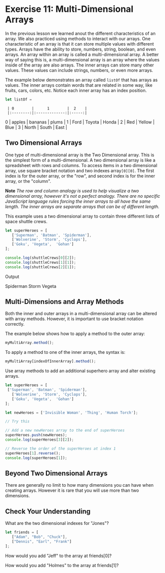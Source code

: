 # Exercise 11: Multi-Dimensional Arrays

In the previous lesson we learned anout the different characteristics of an array. We also practiced using methods to interact with our arrays. One characteristic of an array is that it can store multiple values with different types. Arrays have the ability to store, numbers, string, boolean, and even arrays. An array within an array is called a multi-dimensional array. A better way of saying this is, a multi-dimensional array is an array where the values inside of the array are also arrays. The inner arrays can store many other values. These values can include strings, numbers, or even more arrays.

The example below demonstrates an array called `listOf` that has arrays as values. The inner arrays contain words that are related in some way, like fruits, cars, colors, etc. Notice each inner array has an index position.

```js
let listOf =
```

     | 0        |      1        |  2    |
     |:--------:|:-------------:|:-----:|
   0 | apples   | bananas       | plums |
   1 | Ford     | Toyota        | Honda |
   2 | Red      | Yellow        | Blue  |
   3 | North    | South         | East  |

## Two Dimensional Arrays

One type of multi-dimensional array is the Two Dimensional array. This is the simplest form of a multi-dimensional. A two dimensional array is like a spreadsheet with rows and columns. To access items in a two dimensional array, use square bracket notation and two indexes array`[0][0]`. The first index is for the outer array, or the "row", and second index is for the inner array, or the "column".

**Note**
*The row and column analogy is used to help visualize a two dimensional array, however it's not a perfect analogy. There are no specific JavaScript language rules forcing the inner arrays to all have the same length. The inner arrays are separate arrays that can be of different length.*

This example uses a two dimensional array to contain three different lists of space shuttle crews.

```js
let superHeroes = [
   ['Superman', 'Batman', 'Spiderman'],
   ['Wolverine', 'Storm', 'Cyclops'],
   ['Goku', 'Vegeta',  'Gohan']
];

console.log(shuttleCrews[0][2]);
console.log(shuttleCrews[1][1]);
console.log(shuttleCrews[2][1]);
```

Output

Spiderman
Storm
Vegeta

## Multi-Dimensions and Array Methods

Both the inner and outer arrays in a multi-dimensional array can be altered with array methods. However, it is important to use bracket notation correctly.

The example below shows how to apply a method to the outer array:

```js
myMultiArray.method();
```

To apply a method to one of the inner arrays, the syntax is:

```js
myMultiArray[indexOfInnerArray].method();
```

Use array methods to add an additional superhero array and alter existing arrays.

```js
let superHeroes = [
 ['Superman', 'Batman', 'Spiderman'],
   ['Wolverine', 'Storm', 'Cyclops'],
   ['Goku', 'Vegeta',  'Gohan']
];

let newHeroes = ['Invisible Woman', 'Thing', 'Human Torch'];

// Try this

// Add a new newHeroes array to the end of superHeroes
superHeroes.push(newHeroes);
console.log(superHeroes[3][2]);

// Reverse the order of the superHeroes at index 1
superHeroes[1].reverse();
console.log(superHeroes[1]);
```

## Beyond Two Dimensional Arrays

There are generally no limit to how many dimensions you can have when creating arrays. However it is rare that you will use more than two dimensions.

## Check Your Understanding

What are the two dimensional indexes for "Jones"?

```js
let friends = [
   ["Adam", "Bob", "Chuck"],
   ["Dennis", "Earl", "Frank"]
];
```

How would you add "Jeff" to the array at friends[0]?

How would you add "Holmes" to the array at friends[1]?

